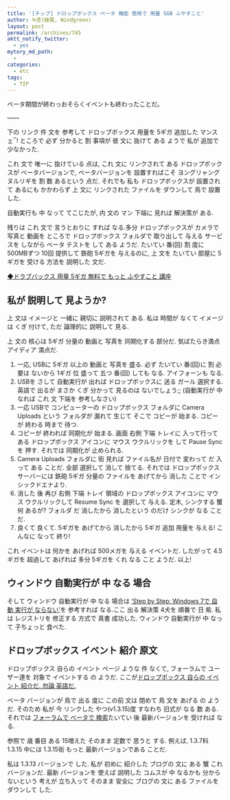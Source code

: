 ```yaml
---
title: '[チップ] ドロップボックス ベータ 機能 使用で 用量 5GB ふやすこと'
author: 녹풍(綠風, Windgreen)
layout: post
permalink: /archives/745
aktt_notify_twitter:
  - yes
mytory_md_path:
  - 
categories:
  - etc
tags:
  - TIP
---
```

ベータ期間が終わっおそらくイベントも終わったことだ。

&#8212;&#8212;

下の リンク 件 文を 参考して ドロップボックス 用量を 5ギガ 追加した マンスェ‾! ところで 必ず 分かると 割 事項が 彼 文に 抜けて ある ようで 私が 追加で 少なかった.

これ 文で 唯一に 抜けている 点は, これ 文に リンクされて ある ドロップボックスが ベータバージョンで, ベータバージョンを 設置すればこそ ヨングリャングヌルリギを 割 数 あるという 点だ. それでも 私も ドロップボックスが 設置されて あるにも かかわらず 上 文に リンクされた ファイルを ダウンして 鳥で 設置した.

自動実行も 中 なって てこじたが, 内 文の マン 下端に 見れば 解決策が ある.

残りは これ 文で 言うとおりに すれば なる.多分 ドロップボックスが カメラで 写真と 動画を ところで ドロップボックス フォルダで 取り出して 与える サービスを しながら ベータ テストを して ある ようだ. たいてい 番(回) 割 度に 500MBずつ 10回 提供して 鉄砲 5ギガを 与えるのに, 上 文を たいてい 部屋に 5ギガを 受ける 方法を 説明した 文だ.

<a href="http://iphoneblog.co.kr/entry/How-to-get-additional-5GB-Dropbox-Space-For-FREE" target="_top">◆ドラブバックス 用量 5ギガ 無料で もっと ふやすこと 講座</a>

## 私が 説明して 見ようか?

上 文は イメージと 一緒に 親切に 説明されて ある. 私は 時間が なくて イメージは くぎ 付けて, ただ 論理的に 説明して 見る.

上 文の 核心は 5ギガ 分量の 動画と 写真を 同期化する 部分だ. 気ばたらき満点 アイディア 満点だ.

1.  一応, USBに 5ギガ 以上の 動画と 写真を 盛る. 必ず たいてい 番(回)に 割 必要は ないから 1ギガ 位 盛って 五つ 番(回) しても なる. アイフォーンも なる.
2.  USBを さして 自動実行が 出れば ドロップボックスに 送る ガール 選択する. 英語で 出るが まさか くぎ 分かって 見るのは ないでしょう;; (自動実行が 中 なれば これ 文 下端を 参考しなさい)
3.  一応 USBで コンピューターの ドロップボックス フォルダに Camera Uploads という フォルダが 漏れて 生じて そこで コピーが 始まる. コピーが 終わる 時まで 待つ.
4.  コピーが 終われば 同期化が 始まる. 画面 右側 下端 トレイに 入って行って ある ドロップボックス アイコンに マウス ウクルリックを して Pause Syncを 押す. それでは 同期化が 止められる.
5.  Camera Uploads フォルダに 街 見れば ファイル名が 日付で 変わって だ 入って ある ことだ. 全部 選択して 消して 捨てる. それでは ドロップボックス サーバーには 鉄砲 5ギガ 分量の ファイルを あげてから 消した ことで インシックドエナより.
6.  消した 後 再び 右側 下端 トレイ 領域の ドロップボックス アイコンに マウス ウクルリックして Resume Sync を 選択して 与える. 定木, シンクする 蟹 何 あるが? フォルダ だ 消したから 消したという のだけ シンクが なる ことだ.
7.  良くて 良くて. 5ギガを あげてから 消したから 5ギガ 追加 用量を 与える! こんなに なって 終り!

これ イベントは 何かを あげれば 500メガを 与える イベントだ. したがって 4.5ギガを 超過して あげれば 多分 5ギガを くれ なる こと ようだ. 以上!

## ウィンドウ 自動実行が 中 なる 場合

そして ウィンドウ 自動実行が 中 なる 場合は <a href="http://support.microsoft.com/kb/2478964/ko" target="_top">&#8216;Step by Step: Windows 7で 自動 実行が ならない&#8217;</a>を 参考すれば なる.ここ 出る 解決策 4犬を 順番で 日 紫. 私は レジストリを 修正する 方式で 真書 成功した. ウィンドウ 自動実行が 中 なって 子ちょっと 食べた.

## ドロップボックス イベント 紹介 原文

ドロップボックス 自らの イベント ページ ような 件 なくて, フォーラムで ユーザー達を 対象で イベントする の ようだ. ここが<a href="http://forums.dropbox.com/topic.php?id=53808&replies=512" target="_top">ドロップボックス 自らの イベント 紹介だ. 勿論 英語だ.</a>

ベータ バージョンが 鳥で 出る 度に この前 文は 閉めて 鳥 文を あげる の ようだ. そのため 私が 今 リンクした やつ(v1.3.15)度 すなわち 旧式が なる 数 ある. それでは <a href="http://forums.dropbox.com/tags.php?tag=beta" target="_top">フォーラムで ベータで 検索</a>たいてい 後 最新バージョンを 受ければ なる.

参照で 歳 番目 ある 15増えた そのまま 定数で 思うと する. 例えば, 1.3.7科 1.3.15 中には 1.3.15街 もっと 最新バージョンである ことだ.

私は 1.3.13 バージョンで した. 私が 初めに 紹介した ブログの 文に ある 蟹 これ バージョンだ. 最新 バージョンを 使えば 説明した コムスが 中 なるかも 分からないという 考えが 立ち入って そのまま 安全に ブログの 文に ある ファイルを ダウンして した.